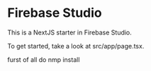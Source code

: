 # Firebase Studio

This is a NextJS starter in Firebase Studio.

To get started, take a look at src/app/page.tsx.


furst of all do nmp install
